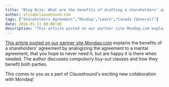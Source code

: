 ```yaml
---
title: "Blog Bite: What are the benefits of drafting a shareholders' agreement when I hope to never use one?"
author: alina@clausehound.com
tags: ["Shareholders Agreement","Mondaq","Learn","Canada (General)"]
date: 2016-01-11 00:00:00
description: "This article posted on our partner site Mondaq.com explains the benefits of a shareholders' agreement by analogizing the agreement to a marital agreement, that you hope to never need it, but are happ..."
---
```


[This article posted on our partner site Mondaq.com](http://www.mondaq.com/canada/x/436154/Shareholders/In+many+ways+the+relationship+between+the+shareholders+of+a+company+is+akin+to+that+of+a+marriage) explains the benefits of a shareholders' agreement by analogizing the agreement to a marital agreement, that you hope to never need it, but are happy it is there when needed. The author discusses compulsory buy-out clauses and how they benefit both parties.

This comes to you as a part of Clausehound's exciting new collaboration with Mondaq!
